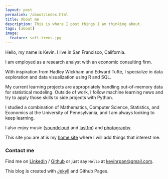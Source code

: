 ```yaml
---
layout: post
permalink: /about/index.html
title: About me
description: This is where I post things I am thinking about.
tags: [about]
image:
  feature: soft-trees.jpg
---
```



Hello, my name is Kevin. I live in San Francisco, California. 

I am employed as a research analyst with an economic consulting firm. 

With inspiration from Hadley Wickham and Edward Tufte, I specialize in data exploration and data visualization using R and SQL.

My current learning projects are appropriately handling out-of-memory data for statistical modeling. Outside of work, I follow machine learning news and try to apply those skills to side projects with Python.

I studied a combination of Mathematics, Computer Science, Statistics, and Economics at the University of Pennsylvania, and I am always looking to keep learning. 

I also enjoy music ([soundcloud][soundcloud] and [lastfm][lastfm]) and [photography][flickr].

This site you are at is my [home site][homesite] where I will add things that interest me.

### Contact me

Find me on [LinkedIn][linkedin] / [Github][github] or just say `Hello` at 
[kevinrpan@gmail.com](kevinrpan+git@gmail.com).

This blog is created with [Jekyll][jekyll] and Github Pages. 

[flickr]: https://www.flickr.com/photos/134205173@N03/
[soundcloud]: http://soundcloud.com/kpan
[lastfm]: http://last.fm/user/Soundshot
[homesite]: http://kevinrpan.github.io
[tf]: http://template-factory.nl
[m]: http://mearch.com
[pw]: http://processwire.com
[pwf]: http://processwire.com/talk
[jekyll]: http://jekyllrb.com
[github]: https://github.com/kevinrpan
[linkedin]: http://linkedin.com/kevinrpan
[twitter]: https://twitter.com/kevinrpan
